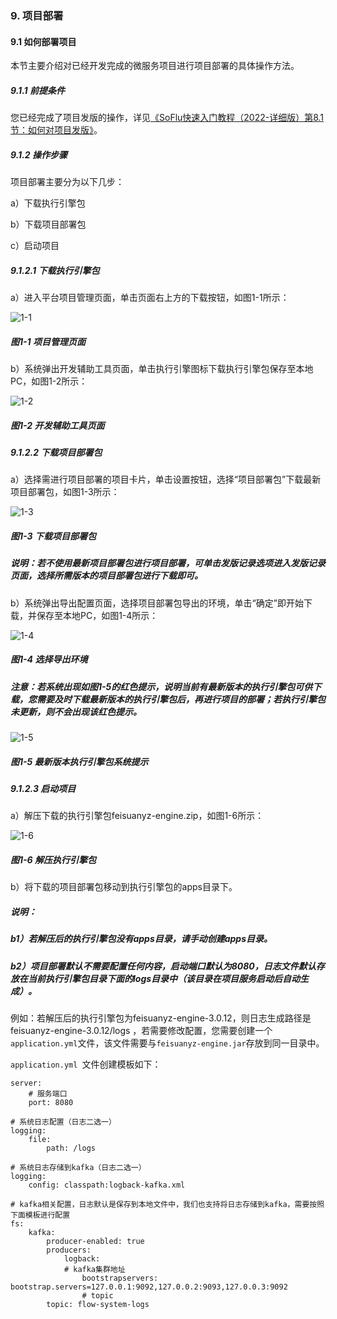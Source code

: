 ### 9. 项目部署

#### 9.1 如何部署项目

本节主要介绍对已经开发完成的微服务项目进行项目部署的具体操作方法。

##### 9.1.1 前提条件

您已经完成了项目发版的操作，详见[《SoFlu快速入门教程（2022-详细版）第8.1节：如何对项目发版》](https://gitee.com/feisuanyz/SoFlu-adp/blob/master/SoFlu%EF%BC%88%E5%90%8E%E7%AB%AF%EF%BC%89%E5%85%A8%E8%87%AA%E5%8A%A8%E5%BC%80%E5%8F%91%E5%B9%B3%E5%8F%B0%E6%95%99%E7%A8%8B/SoFlu%EF%BC%88%E5%90%8E%E7%AB%AF%EF%BC%89%E5%BF%AB%E9%80%9F%E5%85%A5%E9%97%A8%E6%95%99%E7%A8%8B/SoFlu%E5%BF%AB%E9%80%9F%E5%85%A5%E9%97%A8%E6%95%99%E7%A8%8B%EF%BC%882022-%E8%AF%A6%E7%BB%86%E7%89%88%EF%BC%89/8.%20%E9%A1%B9%E7%9B%AE%E5%8F%91%E7%89%88/1.%20%E5%A6%82%E4%BD%95%E5%AF%B9%E9%A1%B9%E7%9B%AE%E5%8F%91%E7%89%88.md)。

##### 9.1.2 操作步骤

项目部署主要分为以下几步：

a）下载执行引擎包

b）下载项目部署包

c）启动项目

##### 9.1.2.1 下载执行引擎包

a）进入平台项目管理页面，单击页面右上方的下载按钮，如图1-1所示：

![1-1](https://www.feisuanyz.com/fsimage/ks-image/xiangmubushu/xiazaibushubao_1.png)

##### 图1-1 项目管理页面

b）系统弹出开发辅助工具页面，单击执行引擎图标下载执行引擎包保存至本地PC，如图1-2所示：

![1-2](https://www.feisuanyz.com/fsimage/ks-image/xiangmubushu/xiazaibushubao_2.png)

##### 图1-2 开发辅助工具页面

##### 9.1.2.2 下载项目部署包

a）选择需进行项目部署的项目卡片，单击设置按钮，选择“项目部署包”下载最新项目部署包，如图1-3所示：

![1-3](https://www.feisuanyz.com/fsimage/ks-image/xiangmubushu/xiazaibushubao_4.png)

##### 图1-3 下载项目部署包

##### 说明：若不使用最新项目部署包进行项目部署，可单击发版记录选项进入发版记录页面，选择所需版本的项目部署包进行下载即可。

b）系统弹出导出配置页面，选择项目部署包导出的环境，单击“确定”即开始下载，并保存至本地PC，如图1-4所示：

![1-4](https://www.feisuanyz.com/fsimage/ks-image/xiangmubushu/xiazaibushubao_5.png)

##### 图1-4 选择导出环境

##### 注意：若系统出现如图1-5的红色提示，说明当前有最新版本的执行引擎包可供下载，您需要及时下载最新版本的执行引擎包后，再进行项目的部署；若执行引擎包未更新，则不会出现该红色提示。

![1-5](https://www.feisuanyz.com/fsimage/ks-image/xmbushu_1.png)

##### 图1-5 最新版本执行引擎包系统提示

##### 9.1.2.3 启动项目

a）解压下载的执行引擎包feisuanyz-engine.zip，如图1-6所示：

![1-6](https://www.feisuanyz.com/fsimage/ks-image/ks_8-6_img.png)

##### 图1-6 解压执行引擎包

b）将下载的项目部署包移动到执行引擎包的apps目录下。

##### 说明：

##### b1）若解压后的执行引擎包没有apps目录，请手动创建apps目录。

##### b2）项目部署默认不需要配置任何内容，启动端口默认为8080，日志文件默认存放在当前执行引擎包目录下面的logs目录中（该目录在项目服务启动后自动生成）。
例如：若解压后的执行引擎包为feisuanyz-engine-3.0.12，则日志生成路径是 feisuanyz-engine-3.0.12/logs ，若需要修改配置，您需要创建一个` application.yml `文件，该文件需要与` feisuanyz-engine.jar `存放到同一目录中。

`application.yml `文件创建模板如下：

```
server:
    # 服务端口
    port: 8080

# 系统日志配置（日志二选一）
logging:
    file:
        path: /logs
        
# 系统日志存储到kafka（日志二选一）
logging:
    config: classpath:logback-kafka.xml

# kafka相关配置，日志默认是保存到本地文件中，我们也支持将日志存储到kafka，需要按照下面模板进行配置
fs:
    kafka:
        producer-enabled: true
        producers:
            logback:
            # kafka集群地址
                bootstrapservers: bootstrap.servers=127.0.0.1:9092,127.0.0.2:9093,127.0.0.3:9092
                # topic
        topic: flow-system-logs
```

